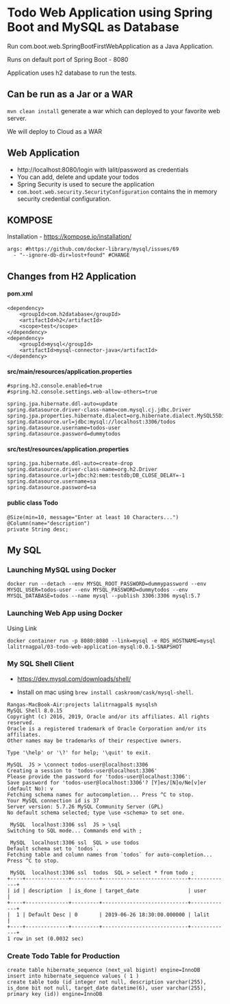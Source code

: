 # Todo Web Application using Spring Boot and MySQL as Database

Run com.boot.web.SpringBootFirstWebApplication as a Java Application.

Runs on default port of Spring Boot - 8080

Application uses h2 database to run the tests.


## Can be run as a Jar or a WAR

`mvn clean install` generate a war which can deployed to your favorite web server.

We will deploy to Cloud as a WAR

## Web Application

- http://localhost:8080/login with lalit/password as credentials
- You can add, delete and update your todos
- Spring Security is used to secure the application
- `com.boot.web.security.SecurityConfiguration` contains the in memory security credential configuration.


## KOMPOSE 
Installation - https://kompose.io/installation/

```
args: #https://github.com/docker-library/mysql/issues/69
  - "--ignore-db-dir=lost+found" #CHANGE
```
## Changes from H2 Application

#### pom.xml

```
<dependency>
	<groupId>com.h2database</groupId>
	<artifactId>h2</artifactId>
	<scope>test</scope>
</dependency>
<dependency>
	<groupId>mysql</groupId>
	<artifactId>mysql-connector-java</artifactId>
</dependency>
```

#### src/main/resources/application.properties

```
#spring.h2.console.enabled=true
#spring.h2.console.settings.web-allow-others=true

spring.jpa.hibernate.ddl-auto=update
spring.datasource.driver-class-name=com.mysql.cj.jdbc.Driver
spring.jpa.properties.hibernate.dialect=org.hibernate.dialect.MySQL55Dialect
spring.datasource.url=jdbc:mysql://localhost:3306/todos
spring.datasource.username=todos-user
spring.datasource.password=dummytodos
```

#### src/test/resources/application.properties

```
spring.jpa.hibernate.ddl-auto=create-drop
spring.datasource.driver-class-name=org.h2.Driver
spring.datasource.url=jdbc:h2:mem:testdb;DB_CLOSE_DELAY=-1
spring.datasource.username=sa
spring.datasource.password=sa
```

#### public class Todo

```
@Size(min=10, message="Enter at least 10 Characters...")
@Column(name="description")
private String desc;
```
## My SQL

### Launching MySQL using Docker

```
docker run --detach --env MYSQL_ROOT_PASSWORD=dummypassword --env MYSQL_USER=todos-user --env MYSQL_PASSWORD=dummytodos --env MYSQL_DATABASE=todos --name mysql --publish 3306:3306 mysql:5.7
```

### Launching Web App using Docker

Using Link

```
docker container run -p 8080:8080 --link=mysql -e RDS_HOSTNAME=mysql  lalitrnagpal/03-todo-web-application-mysql:0.0.1-SNAPSHOT
```


### My SQL Shell Client

- https://dev.mysql.com/downloads/shell/

- Install on mac using `brew install caskroom/cask/mysql-shell`.


```
Rangas-MacBook-Air:projects lalitrnagpal$ mysqlsh
MySQL Shell 8.0.15
Copyright (c) 2016, 2019, Oracle and/or its affiliates. All rights reserved.
Oracle is a registered trademark of Oracle Corporation and/or its affiliates.
Other names may be trademarks of their respective owners.

Type '\help' or '\?' for help; '\quit' to exit.

MySQL  JS > \connect todos-user@localhost:3306
Creating a session to 'todos-user@localhost:3306'
Please provide the password for 'todos-user@localhost:3306': 
Save password for 'todos-user@localhost:3306'? [Y]es/[N]o/Ne[v]er (default No): v
Fetching schema names for autocompletion... Press ^C to stop.
Your MySQL connection id is 37
Server version: 5.7.26 MySQL Community Server (GPL)
No default schema selected; type \use <schema> to set one.

 MySQL  localhost:3306 ssl  JS > \sql
Switching to SQL mode... Commands end with ;

 MySQL  localhost:3306 ssl  SQL > use todos
Default schema set to `todos`.
Fetching table and column names from `todos` for auto-completion... Press ^C to stop.

 MySQL  localhost:3306 ssl  todos  SQL > select * from todo ;
+----+--------------+---------+----------------------------+-------------+
| id | description  | is_done | target_date                | user        |
+----+--------------+---------+----------------------------+-------------+
|  1 | Default Desc | 0       | 2019-06-26 18:30:00.000000 | lalit       |
+----+--------------+---------+----------------------------+-------------+
1 row in set (0.0032 sec)

```

### Create Todo Table for Production

```
create table hibernate_sequence (next_val bigint) engine=InnoDB
insert into hibernate_sequence values ( 1 )
create table todo (id integer not null, description varchar(255), is_done bit not null, target_date datetime(6), user varchar(255), primary key (id)) engine=InnoDB
```